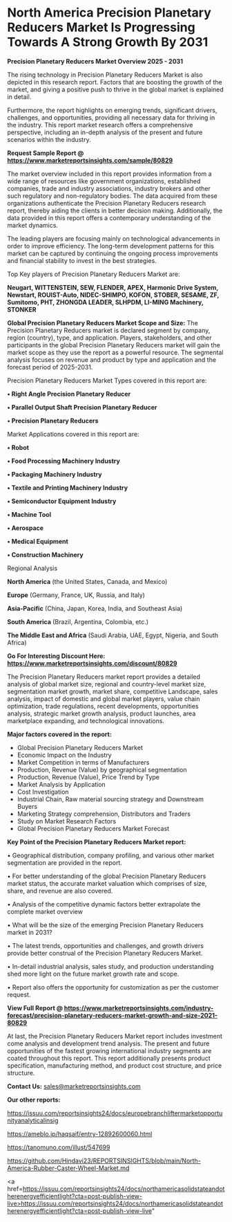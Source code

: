 # North America Precision Planetary Reducers Market Is Progressing Towards A Strong Growth By 2031

<Strong> Precision Planetary Reducers Market Overview 2025 - 2031</strong>

The rising technology in Precision Planetary Reducers Market is also depicted in this research report. Factors that are boosting the growth of the market, and giving a positive push to thrive in the global market is explained in detail.

Furthermore, the report highlights on emerging trends, significant drivers, challenges, and opportunities, providing all necessary data for thriving in the industry. This report market research offers a comprehensive perspective, including an in-depth analysis of the present and future scenarios within the industry.

<strong>Request Sample Report @ <a href=https://www.marketreportsinsights.com/sample/80829>https://www.marketreportsinsights.com/sample/80829</a></strong>

The market overview included in this report provides information from a wide range of resources like government organizations, established companies, trade and industry associations, industry brokers and other such regulatory and non-regulatory bodies. The data acquired from these organizations authenticate the Precision Planetary Reducers research report, thereby aiding the clients in better decision making. Additionally, the data provided in this report offers a contemporary understanding of the market dynamics.

The leading players are focusing mainly on technological advancements in order to improve efficiency. The long-term development patterns for this market can be captured by continuing the ongoing process improvements and financial stability to invest in the best strategies.

Top Key players of Precision Planetary Reducers Market are:

<strong>Neugart, WITTENSTEIN, SEW, FLENDER, APEX, Harmonic Drive System, Newstart, ROUIST-Auto, NIDEC-SHIMPO, KOFON, STOBER, SESAME, ZF, Sumitomo, PHT, ZHONGDA LEADER, SLHPDM, LI-MING Machinery, STONKER</strong>

<strong><b>Global Precision Planetary Reducers Market Scope and Size:</b></strong>
The Precision Planetary Reducers market is declared segment by company, region (country), type, and application. Players, stakeholders, and other participants in the global Precision Planetary Reducers market will gain the market scope as they use the report as a powerful resource. The segmental analysis focuses on revenue and product by type and application and the forecast period of 2025-2031.

Precision Planetary Reducers Market Types covered in this report are:

<strong>• Right Angle Precision Planetary Reducer

• Parallel Output Shaft Precision Planetary Reducer

• Precision Planetary Reducers</strong>

Market Applications covered in this report are:

<strong>• Robot

• Food Processing Machinery Industry

• Packaging Machinery Industry

• Textile and Printing Machinery Industry

• Semiconductor Equipment Industry

• Machine Tool

• Aerospace

• Medical Equipment

• Construction Machinery</strong> 

Regional Analysis

<strong>North America</strong> (the United States, Canada, and Mexico)

<strong>Europe</strong> (Germany, France, UK, Russia, and Italy)

<strong>Asia-Pacific</strong> (China, Japan, Korea, India, and Southeast Asia)

<strong>South America</strong> (Brazil, Argentina, Colombia, etc.)

<strong>The Middle East and Africa</strong> (Saudi Arabia, UAE, Egypt, Nigeria, and South Africa)

<strong>Go For Interesting Discount Here: <a href=https://www.marketreportsinsights.com/discount/80829>https://www.marketreportsinsights.com/discount/80829</a></strong>

The Precision Planetary Reducers market report provides a detailed analysis of global market size, regional and country-level market size, segmentation market growth, market share, competitive Landscape, sales analysis, impact of domestic and global market players, value chain optimization, trade regulations, recent developments, opportunities analysis, strategic market growth analysis, product launches, area marketplace expanding, and technological innovations.

<strong><b>Major factors covered in the report:</b></strong>
<ul>
  <li>Global Precision Planetary Reducers Market </li>
  <li>Economic Impact on the Industry</li>
  <li>Market Competition in terms of Manufacturers</li>
  <li>Production, Revenue (Value) by geographical segmentation</li>
  <li>Production, Revenue (Value), Price Trend by Type</li>
  <li>Market Analysis by Application</li>
  <li>Cost Investigation</li>
  <li>Industrial Chain, Raw material sourcing strategy and Downstream Buyers</li>
  <li>Marketing Strategy comprehension, Distributors and Traders</li>
  <li>Study on Market Research Factors</li>
  <li>Global Precision Planetary Reducers Market Forecast</li>
</ul>

<strong><b>Key Point of the Precision Planetary Reducers Market report:</b></strong>

• Geographical distribution, company profiling, and various other market segmentation are provided in the report.

• For better understanding of the global Precision Planetary Reducers market status, the accurate market valuation which comprises of size, share, and revenue are also covered.

• Analysis of the competitive dynamic factors better extrapolate the complete market overview

• What will be the size of the emerging Precision Planetary Reducers market in 2031?

• The latest trends, opportunities and challenges, and growth drivers provide better construal of the Precision Planetary Reducers Market.

• In-detail industrial analysis, sales study, and production understanding shed more light on the future market growth rate and scope.

• Report also offers the opportunity for customization as per the customer request.

<strong><b>View Full Report @ <a href=https://www.marketreportsinsights.com/industry-forecast/precision-planetary-reducers-market-growth-and-size-2021-80829>https://www.marketreportsinsights.com/industry-forecast/precision-planetary-reducers-market-growth-and-size-2021-80829</a></b></strong>


At last, the Precision Planetary Reducers Market report includes investment come analysis and development trend analysis. The present and future opportunities of the fastest growing international industry segments are coated throughout this report. This report additionally presents product specification, manufacturing method, and product cost structure, and price structure.

<strong>Contact Us:</strong>
sales@marketreportsinsights.com

<strong>Our other reports:</strong>

<a href=https://issuu.com/reportsinsights24/docs/europebranchliftermarketopportunityanalyticalinsig>https://issuu.com/reportsinsights24/docs/europebranchliftermarketopportunityanalyticalinsig</a>

<a href=https://ameblo.jp/haqsaif/entry-12892600060.html>https://ameblo.jp/haqsaif/entry-12892600060.html</a>

<a href=https://tanomuno.com/illust/547699>https://tanomuno.com/illust/547699</a>

<a href=https://github.com/Hindavi23/REPORTSINSIGHTS/blob/main/North-America-Rubber-Caster-Wheel-Market.md>https://github.com/Hindavi23/REPORTSINSIGHTS/blob/main/North-America-Rubber-Caster-Wheel-Market.md</a>

<a href=https://issuu.com/reportsinsights24/docs/northamericasolidstateandotherenergyefficientlight?cta=post-publish-view-live>https://issuu.com/reportsinsights24/docs/northamericasolidstateandotherenergyefficientlight?cta=post-publish-view-live</a>"
